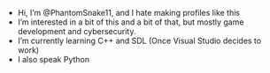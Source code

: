 - Hi, I’m @PhantomSnake11, and I hate making profiles like this
- I’m interested in a bit of this and a bit of that, but mostly game development and cybersecurity.
- I’m currently learning C++ and SDL (Once Visual Studio decides to work)
- I also speak Python

